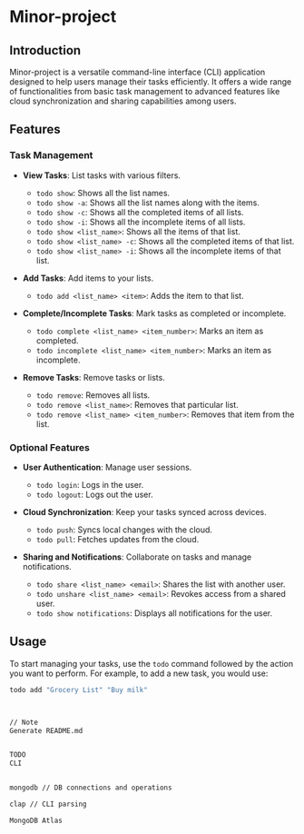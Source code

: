 # Minor-project

## Introduction
Minor-project is a versatile command-line interface (CLI) application designed to help users manage their tasks efficiently. It offers a wide range of functionalities from basic task management to advanced features like cloud synchronization and sharing capabilities among users.

## Features

### Task Management
- **View Tasks**: List tasks with various filters.
  - `todo show`: Shows all the list names.
  - `todo show -a`: Shows all the list names along with the items.
  - `todo show -c`: Shows all the completed items of all lists.
  - `todo show -i`: Shows all the incomplete items of all lists.
  - `todo show <list_name>`: Shows all the items of that list.
  - `todo show <list_name> -c`: Shows all the completed items of that list.
  - `todo show <list_name> -i`: Shows all the incomplete items of that list.

- **Add Tasks**: Add items to your lists.
  - `todo add <list_name> <item>`: Adds the item to that list.

- **Complete/Incomplete Tasks**: Mark tasks as completed or incomplete.
  - `todo complete <list_name> <item_number>`: Marks an item as completed.
  - `todo incomplete <list_name> <item_number>`: Marks an item as incomplete.

- **Remove Tasks**: Remove tasks or lists.
  - `todo remove`: Removes all lists.
  - `todo remove <list_name>`: Removes that particular list.
  - `todo remove <list_name> <item_number>`: Removes that item from the list.

### Optional Features
- **User Authentication**: Manage user sessions.
  - `todo login`: Logs in the user.
  - `todo logout`: Logs out the user.

- **Cloud Synchronization**: Keep your tasks synced across devices.
  - `todo push`: Syncs local changes with the cloud.
  - `todo pull`: Fetches updates from the cloud.

- **Sharing and Notifications**: Collaborate on tasks and manage notifications.
  - `todo share <list_name> <email>`: Shares the list with another user.
  - `todo unshare <list_name> <email>`: Revokes access from a shared user.
  - `todo show notifications`: Displays all notifications for the user.

## Usage

To start managing your tasks, use the `todo` command followed by the action you want to perform. For example, to add a new task, you would use:

```bash
todo add "Grocery List" "Buy milk"



// Note
Generate README.md


TODO 
CLI 


mongodb // DB connections and operations

clap // CLI parsing

MongoDB Atlas